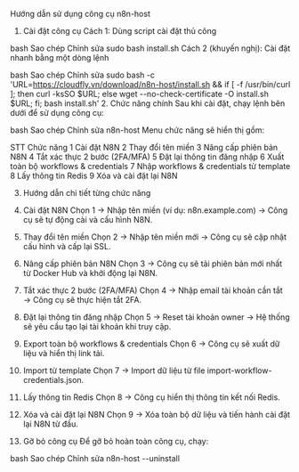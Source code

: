 Hướng dẫn sử dụng công cụ n8n-host
1. Cài đặt công cụ
Cách 1: Dùng script cài đặt thủ công

bash
Sao chép
Chỉnh sửa
sudo bash install.sh
Cách 2 (khuyến nghị): Cài đặt nhanh bằng một dòng lệnh

bash
Sao chép
Chỉnh sửa
sudo bash -c 'URL=https://cloudfly.vn/download/n8n-host/install.sh && if [ -f /usr/bin/curl ]; then curl -ksSO $URL; else wget --no-check-certificate -O install.sh $URL; fi; bash install.sh'
2. Chức năng chính
Sau khi cài đặt, chạy lệnh bên dưới để sử dụng công cụ:

bash
Sao chép
Chỉnh sửa
n8n-host
Menu chức năng sẽ hiển thị gồm:

STT	Chức năng
1	Cài đặt N8N
2	Thay đổi tên miền
3	Nâng cấp phiên bản N8N
4	Tắt xác thực 2 bước (2FA/MFA)
5	Đặt lại thông tin đăng nhập
6	Xuất toàn bộ workflows & credentials
7	Nhập workflows & credentials từ template
8	Lấy thông tin Redis
9	Xóa và cài đặt lại N8N

3. Hướng dẫn chi tiết từng chức năng
1. Cài đặt N8N
Chọn 1 → Nhập tên miền (ví dụ: n8n.example.com) → Công cụ sẽ tự động cài và cấu hình N8N.

2. Thay đổi tên miền
Chọn 2 → Nhập tên miền mới → Công cụ sẽ cập nhật cấu hình và cấp lại SSL.

3. Nâng cấp phiên bản N8N
Chọn 3 → Công cụ sẽ tải phiên bản mới nhất từ Docker Hub và khởi động lại N8N.

4. Tắt xác thực 2 bước (2FA/MFA)
Chọn 4 → Nhập email tài khoản cần tắt → Công cụ sẽ thực hiện tắt 2FA.

5. Đặt lại thông tin đăng nhập
Chọn 5 → Reset tài khoản owner → Hệ thống sẽ yêu cầu tạo lại tài khoản khi truy cập.

6. Export toàn bộ workflows & credentials
Chọn 6 → Công cụ sẽ xuất dữ liệu và hiển thị link tải.

7. Import từ template
Chọn 7 → Import dữ liệu từ file import-workflow-credentials.json.

8. Lấy thông tin Redis
Chọn 8 → Công cụ hiển thị thông tin kết nối Redis.

9. Xóa và cài đặt lại N8N
Chọn 9 → Xóa toàn bộ dữ liệu và tiến hành cài đặt lại N8N từ đầu.

4. Gỡ bỏ công cụ
Để gỡ bỏ hoàn toàn công cụ, chạy:

bash
Sao chép
Chỉnh sửa
n8n-host --uninstall
